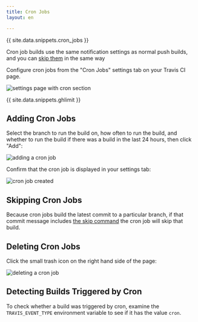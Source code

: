 ```yaml
---
title: Cron Jobs
layout: en

---
```




{{ site.data.snippets.cron_jobs }}

Cron job builds use the same notification settings as normal push builds, and you can [skip them](#skipping-cron-Jobs) in the same way

Configure cron jobs from the "Cron Jobs" settings tab on your Travis CI page.

![settings page with cron section](/images/cron-section.png "settings page with cron section")

{{ site.data.snippets.ghlimit }}

## Adding Cron Jobs

Select the branch to run the build on, how often to run the build, and whether to run the build if there was a build in the last 24 hours, then click "Add":

![adding a cron job](/images/cron-adding.png "adding a cron job")

Confirm that the cron job is displayed in your settings tab:

![cron job created](/images/cron-created.png "cron job created")

## Skipping Cron Jobs

Because cron jobs build the latest commit to a particular branch, if that commit message includes [the skip command](/user/customizing-the-build/#skipping-a-build) the cron job will skip that build.

## Deleting Cron Jobs

Click the small trash icon on the right hand side of the page:

![deleting a cron job](/images/cron-deleting.png "deleting a cron job")

## Detecting Builds Triggered by Cron

To check whether a build was triggered by cron, examine the `TRAVIS_EVENT_TYPE` environment variable to see if it has the value `cron`.
